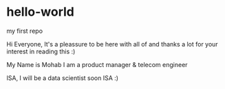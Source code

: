 # hello-world
my first repo

Hi Everyone,
It's a pleassure to be here with all of and thanks a lot for your interest in reading this :)

My Name is Mohab
I am a product manager & telecom engineer

ISA, I will be a data scientist soon ISA :)
